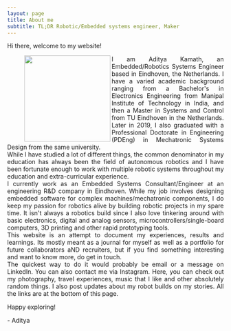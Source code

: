 ```yaml
---
layout: page
title: About me
subtitle: TL;DR Robotic/Embedded systems engineer, Maker
---
```


Hi there, welcome to my website!

<figure class="aligncenter">
	<img align="left" width="200" height="200" src="https://adityakamath.github.com/assets/img/about_me2.png" />
</figure>

<div style="text-align: justify">
I am Aditya Kamath, an Embedded/Robotics Systems Engineer based in Eindhoven, the Netherlands. I have a varied academic background ranging from a Bachelor's in Electronics Engineering from Manipal Institute of Technology in India, and then a Master in Systems and Control from TU Eindhoven in the Netherlands. Later in 2019, I also graduated with a Professional Doctorate in Engineering (PDEng) in Mechatronic Systems Design from the same university. 
</br>
While I have studied a lot of different things, the common denominator in my education has always been the field of autonomous robotics and I have been fortunate enough to work with multiple robotic systems throughout my education and extra-curricular experience.
</br>
I currently work as an Embedded Systems Consultant/Engineer at an engineering R&D company in Eindhoven. While my job involves designing embedded software for complex machines/mechatronic components, I do keep my passion for robotics alive by building robotic projects in my spare time. It isn't always a robotics build since I also love tinkering around with basic electronics, digital and analog sensors, microcontrollers/single-board computers, 3D printing and other rapid prototyping tools. 
</br>
This website is an attempt to document my experiences, results and learnings. Its mostly meant as a journal for myself as well as a portfolio for future collaborators aND recruiters, but if you find something interesting and want to know more, do get in touch.
</br>
The quickest way to do it would probably be email or a message on LinkedIn. You can also contact me via Instagram. Here, you can check out my photography, travel experiences, music that I like and other absolutely random things. I also post updates about my robot builds on my stories. All the links are at the bottom of this page. 
</div>

Happy exploring!

\- Aditya


